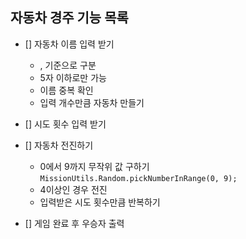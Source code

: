 ## 자동차 경주 기능 목록

- [] 자동차 이름 입력 받기

  - , 기준으로 구분
  - 5자 이하로만 가능
  - 이름 중복 확인
  - 입력 개수만큼 자동차 만들기

- [] 시도 횟수 입력 받기

- [] 자동차 전진하기

  - 0에서 9까지 무작위 값 구하기
    `MissionUtils.Random.pickNumberInRange(0, 9);`
  - 4이상인 경우 전진
  - 입력받은 시도 횟수만큼 반복하기

- [] 게임 완료 후 우승자 출력
